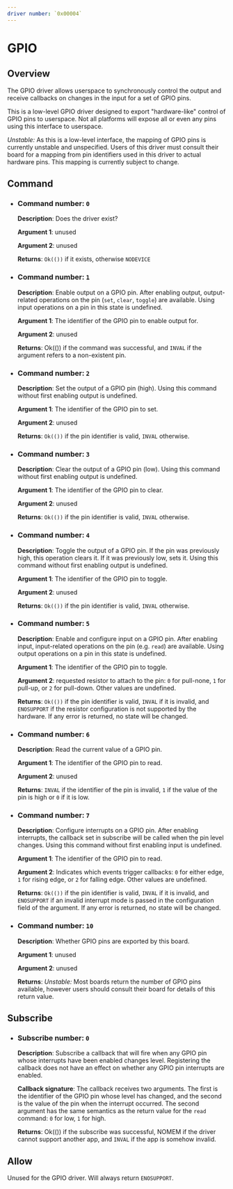 ```yaml
---
driver number: `0x00004`
---
```


# GPIO

## Overview

The GPIO driver allows userspace to synchronously control the output and
receive callbacks on changes in the input for a set of GPIO pins.

This is a low-level GPIO driver designed to export "hardware-like" control
of GPIO pins to userspace. Not all platforms will expose all or even any
pins using this interface to userspace.

_Unstable:_ As this is a low-level interface, the mapping of GPIO pins
is currently unstable and unspecified. Users of this driver must consult
their board for a mapping from pin identifiers used in this driver to
actual hardware pins. This mapping is currently subject to change.

## Command

  * ### Command number: `0`

    **Description**: Does the driver exist?

    **Argument 1**: unused

    **Argument 2**: unused

    **Returns**: `Ok(())` if it exists, otherwise `NODEVICE`

  * ### Command number: `1`

    **Description**: Enable output on a GPIO pin. After enabling output,
    output-related operations on the pin (`set`, `clear`, `toggle`) are
    available. Using input operations on a pin in this state is undefined.

    **Argument 1**: The identifier of the GPIO pin to enable output for.

    **Argument 2**: unused

    **Returns**: Ok(()) if the command was successful, and `INVAL` if the
    argument refers to a non-existent pin.

  * ### Command number: `2`

    **Description**: Set the output of a GPIO pin (high). Using this command
    without first enabling output is undefined.

    **Argument 1**: The identifier of the GPIO pin to set.

    **Argument 2**: unused

    **Returns**: `Ok(())` if the pin identifier is valid, `INVAL` otherwise.

  * ### Command number: `3`

    **Description**: Clear the output of a GPIO pin (low). Using this command
    without first enabling output is undefined.

    **Argument 1**: The identifier of the GPIO pin to clear.

    **Argument 2**: unused

    **Returns**: `Ok(())` if the pin identifier is valid, `INVAL` otherwise.

  * ### Command number: `4`

    **Description**: Toggle the output of a GPIO pin. If the pin was
    previously high, this operation clears it. If it was previously low, sets
    it. Using this command without first enabling output is undefined.

    **Argument 1**: The identifier of the GPIO pin to toggle.

    **Argument 2**: unused

    **Returns**: `Ok(())` if the pin identifier is valid, `INVAL` otherwise.

  * ### Command number: `5`

    **Description**: Enable and configure input on a GPIO pin. After enabling
    input, input-related operations on the pin (e.g. `read`) are available.
    Using output operations on a pin in this state is undefined.

    **Argument 1**: The identifier of the GPIO pin to toggle.

    **Argument 2**: requested resistor to attach to the pin: `0` for pull-none,
    `1` for pull-up, or `2` for pull-down. Other values are undefined.

    **Returns**: `Ok(())` if the pin identifier is valid, `INVAL` if it is
    invalid, and `ENOSUPPORT` if the resistor configuration is not supported by
    the hardware. If any error is returned, no state will be changed.

  * ### Command number: `6`

    **Description**: Read the current value of a GPIO pin.

    **Argument 1**: The identifier of the GPIO pin to read.

    **Argument 2**: unused

    **Returns**: `INVAL` if the identifier of the pin is invalid, `1` if the
    value of the pin is high or `0` if it is low.

  * ### Command number: `7`

    **Description**: Configure interrupts on a GPIO pin.
    After enabling interrupts, the callback set in subscribe will be called
    when the pin level changes.
    Using this command without first enabling input is undefined.

    **Argument 1**: The identifier of the GPIO pin to read.

    **Argument 2**: Indicates which events trigger callbacks: `0` for either
    edge, `1` for rising edge, or `2` for falling edge. Other values are
    undefined.

    **Returns**: `Ok(())` if the pin identifier is valid, `INVAL` if it is
    invalid, and `ENOSUPPORT` if an invalid interrupt mode is passed in the
    configuration field of the argument. If any error is returned, no state
    will be changed.

  * ### Command number: `10`

    **Description**: Whether GPIO pins are exported by this board.

    **Argument 1**: unused

    **Argument 2**: unused

    **Returns**: _Unstable:_ Most boards return the number of GPIO pins
    available, however users should consult their board for details of
    this return value.

## Subscribe

  * ### Subscribe number: `0`

    **Description**: Subscribe a callback that will fire when any GPIO pin whose
    interrupts have been enabled changes level. Registering the callback does
    not have an effect on whether any GPIO pin interrupts are enabled.

    **Callback signature**: The callback receives two arguments. The first is
    the identifier of the GPIO pin whose level has changed, and the second is
    the value of the pin when the interrupt occurred. The second argument has
    the same semantics as the return value for the `read` command: `0` for low,
    `1` for high.

    **Returns**: Ok(()) if the subscribe was successful, NOMEM if the driver
    cannot support another app, and `INVAL` if the app is somehow invalid.

## Allow

Unused for the GPIO driver. Will always return `ENOSUPPORT`.

